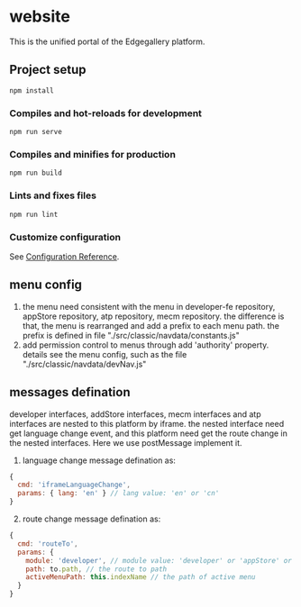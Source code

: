 # website
This is the unified portal of the Edgegallery platform.

## Project setup
```
npm install
```

### Compiles and hot-reloads for development
```
npm run serve
```

### Compiles and minifies for production
```
npm run build
```

### Lints and fixes files
```
npm run lint
```

### Customize configuration
See [Configuration Reference](https://cli.vuejs.org/config/).

## menu config
1. the menu need consistent with the menu in developer-fe repository, appStore repository, atp repository, mecm repository. 
the difference is that, the menu is  rearranged and add a prefix to each menu path. the prefix is defined in file "./src/classic/navdata/constants.js"
2. add permission control to menus through add 'authority' property. details see the menu config, such as the file "./src/classic/navdata/devNav.js"

## messages defination
developer interfaces, addStore interfaces, mecm interfaces and atp interfaces are nested to this platform by iframe. the nested interface need get language change event, and this platform need get the route change in the nested interfaces. Here we use postMessage implement it.
1. language change message defination as:
  ```javascript
  {
    cmd: 'iframeLanguageChange',
    params: { lang: 'en' } // lang value: 'en' or 'cn'
  }
  ```
2. route change message defination as:
  ```javascript
  {
    cmd: 'routeTo',
    params: {
      module: 'developer', // module value: 'developer' or 'appStore' or 'mecm' or 'atp'
      path: to.path, // the route to path
      activeMenuPath: this.indexName // the path of active menu
    }
  }
  ```
